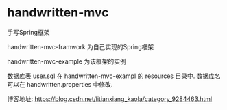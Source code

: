 # handwritten-mvc
手写Spring框架

handwritten-mvc-framwork 为自己实现的Spring框架

handwritten-mvc-example 为该框架的实例

数据库表 user.sql 在 handwritten-mvc-exampl 的 resources 目录中. 数据库名可以在 handwritten.properties 中修改.

博客地址: https://blog.csdn.net/litianxiang_kaola/category_9284463.html
